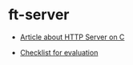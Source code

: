 # ft-server


- [Article about HTTP Server on C](https://medium.com/from-the-scratch/http-server-what-do-you-need-to-know-to-build-a-simple-http-server-from-scratch-d1ef8945e4fa)

- [Checklist for evaluation](https://github.com/mharriso/school21-checklists/blob/master/ng_5_webserv.pdf)

